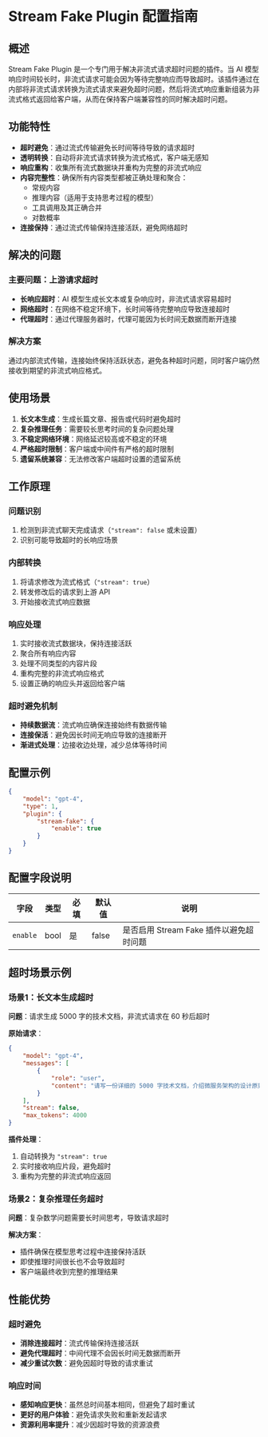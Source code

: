 # Stream Fake Plugin 配置指南

## 概述

Stream Fake Plugin 是一个专门用于解决非流式请求超时问题的插件。当 AI 模型响应时间较长时，非流式请求可能会因为等待完整响应而导致超时。该插件通过在内部将非流式请求转换为流式请求来避免超时问题，然后将流式响应重新组装为非流式格式返回给客户端，从而在保持客户端兼容性的同时解决超时问题。

## 功能特性

- **超时避免**：通过流式传输避免长时间等待导致的请求超时
- **透明转换**：自动将非流式请求转换为流式格式，客户端无感知
- **响应重构**：收集所有流式数据块并重构为完整的非流式响应
- **内容完整性**：确保所有内容类型都被正确处理和聚合：
  - 常规内容
  - 推理内容（适用于支持思考过程的模型）
  - 工具调用及其正确合并
  - 对数概率
- **连接保持**：通过流式传输保持连接活跃，避免网络超时

## 解决的问题

### 主要问题：上游请求超时

- **长响应超时**：AI 模型生成长文本或复杂响应时，非流式请求容易超时
- **网络超时**：在网络不稳定环境下，长时间等待完整响应导致连接超时
- **代理超时**：通过代理服务器时，代理可能因为长时间无数据而断开连接

### 解决方案

通过内部流式传输，连接始终保持活跃状态，避免各种超时问题，同时客户端仍然接收到期望的非流式响应格式。

## 使用场景

1. **长文本生成**：生成长篇文章、报告或代码时避免超时
2. **复杂推理任务**：需要较长思考时间的复杂问题处理
3. **不稳定网络环境**：网络延迟较高或不稳定的环境
4. **严格超时限制**：客户端或中间件有严格的超时限制
5. **遗留系统兼容**：无法修改客户端超时设置的遗留系统

## 工作原理

### 问题识别

1. 检测到非流式聊天完成请求（`"stream": false` 或未设置）
2. 识别可能导致超时的长响应场景

### 内部转换

1. 将请求修改为流式格式（`"stream": true`）
2. 转发修改后的请求到上游 API
3. 开始接收流式响应数据

### 响应处理

1. 实时接收流式数据块，保持连接活跃
2. 聚合所有响应内容
3. 处理不同类型的内容片段
4. 重构完整的非流式响应格式
5. 设置正确的响应头并返回给客户端

### 超时避免机制

- **持续数据流**：流式响应确保连接始终有数据传输
- **连接保活**：避免因长时间无响应导致的连接断开
- **渐进式处理**：边接收边处理，减少总体等待时间

## 配置示例

```json
{
    "model": "gpt-4",
    "type": 1,
    "plugin": {
        "stream-fake": {
            "enable": true
        }
    }
}
```

## 配置字段说明

| 字段 | 类型 | 必填 | 默认值 | 说明 |
|------|------|------|--------|------|
| `enable` | bool | 是 | false | 是否启用 Stream Fake 插件以避免超时问题 |

## 超时场景示例

### 场景1：长文本生成超时

**问题**：请求生成 5000 字的技术文档，非流式请求在 60 秒后超时

**原始请求**：

```json
{
    "model": "gpt-4",
    "messages": [
        {
            "role": "user",
            "content": "请写一份详细的 5000 字技术文档，介绍微服务架构的设计原则和最佳实践"
        }
    ],
    "stream": false,
    "max_tokens": 4000
}
```

**插件处理**：

1. 自动转换为 `"stream": true`
2. 实时接收响应片段，避免超时
3. 重构为完整的非流式响应返回

### 场景2：复杂推理任务超时

**问题**：复杂数学问题需要长时间思考，导致请求超时

**解决方案**：

- 插件确保在模型思考过程中连接保持活跃
- 即使推理时间很长也不会导致超时
- 客户端最终收到完整的推理结果

## 性能优势

### 超时避免

- **消除连接超时**：流式传输保持连接活跃
- **避免代理超时**：中间代理不会因长时间无数据而断开
- **减少重试次数**：避免因超时导致的请求重试

### 响应时间

- **感知响应更快**：虽然总时间基本相同，但避免了超时重试
- **更好的用户体验**：避免请求失败和重新发起请求
- **资源利用率提升**：减少因超时导致的资源浪费
